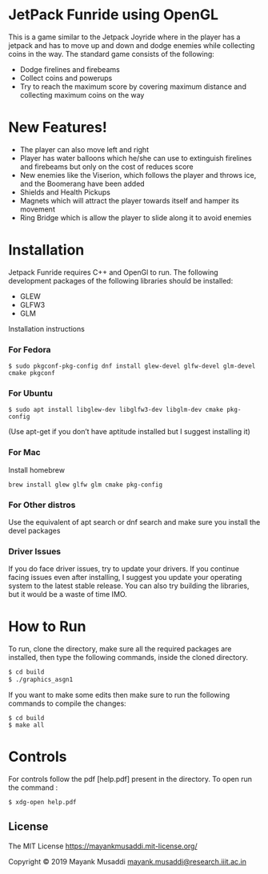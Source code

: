 # JetPack Funride using OpenGL

This is a game similar to the Jetpack Joyride where in the player has a jetpack and has to move up and down and dodge enemies while collecting coins in the way. The standard game consists of the following:
  - Dodge firelines and firebeams
  - Collect coins and powerups
  - Try to reach the maximum score by covering maximum distance and collecting maximum coins on the way

# New Features!

  - The player can also move left and right
  - Player has water balloons which he/she can use to extinguish firelines and firebeams but only on the cost of reduces score
  - New enemies like the Viserion, which follows the player and throws ice, and the Boomerang have been added
  - Shields and Health Pickups
  - Magnets which will attract the player towards itself and hamper its movement
  - Ring Bridge which is allow the player to slide along it to avoid enemies

# Installation

Jetpack Funride requires C++ and OpenGl to run.
The following development packages of the following libraries should be installed:
 - GLEW
 - GLFW3
 - GLM

Installation instructions
### For Fedora
```
$ sudo pkgconf-pkg-config dnf install glew-devel glfw-devel glm-devel cmake pkgconf 
```
### For Ubuntu
```
$ sudo apt install libglew-dev libglfw3-dev libglm-dev cmake pkg-config
```
(Use apt-get if you don’t have aptitude installed but I suggest installing it)
### For Mac
Install homebrew
```
brew install glew glfw glm cmake pkg-config
```
### For Other distros
Use the equivalent of apt search or dnf search and make sure you install the devel packages
### Driver Issues
If you do face driver issues, try to update your drivers. If you continue facing issues even after installing, I suggest you update your operating system to the latest stable release. You can also try building the libraries, but it would be a waste of time IMO.

# How to Run

To run, clone the directory, make sure all the required packages are installed, then type the following commands, inside the cloned directory.

```sh
$ cd build
$ ./graphics_asgn1
```
If you want to make some edits then make sure to run the following commands to compile the changes:
```
$ cd build
$ make all
```

# Controls

For controls follow the pdf [help.pdf] present in the directory. To open run the command :
```
$ xdg-open help.pdf
```
License
-------
The MIT License https://mayankmusaddi.mit-license.org/

Copyright &copy; 2019 Mayank Musaddi <mayank.musaddi@research.iiit.ac.in>
